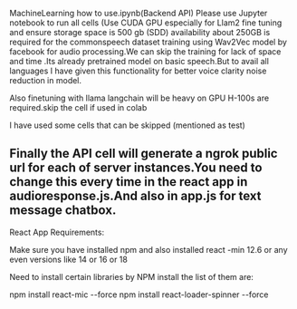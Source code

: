 MachineLearning how to use.ipynb(Backend API)
Please use Jupyter notebook to run all cells (Use CUDA GPU especially for Llam2 fine tuning and ensure storage space is 500 gb (SDD) availability about 250GB is required for the commonspeech dataset training using Wav2Vec model by facebook for audio processing.We can skip the training for lack of space and time .Its already pretrained model on basic speech.But to avail all languages I have given this functionality for better voice clarity noise reduction in model.

Also finetuning with llama langchain will be heavy on GPU H-100s are required.skip the cell if used in colab

I have used some cells that can be skipped (mentioned as test)

Finally the API cell will generate a ngrok public url for each of server instances.You need to change this every time in the react app in audioresponse.js.And also in app.js for text message chatbox.
------------------------------------------------------------------------------------------------

React App Requirements:

   Make sure you have installed npm and also installed react -min 12.6 or any even versions like 14 or 16 or 18

   Need to install certain libraries by NPM install the list of them are:

npm install react-mic --force
npm install react-loader-spinner --force

